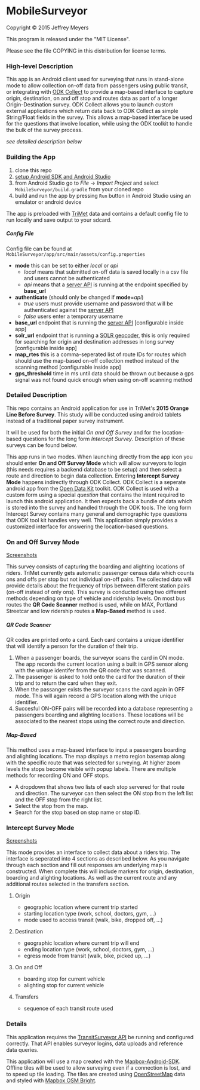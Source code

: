 MobileSurveyor
==============

Copyright © 2015 Jeffrey Meyers


This program is released under the "MIT License".


Please see the file COPYING in this distribution for
license terms.

### High-level Description

This app is an Android client used for surveying that runs in stand-alone mode to allow collection on-off data from passengers using public transit, or integrating with [ODK Collect](https://opendatakit.org/use/collect/) to provide a map-based interface to capture origin, destination, on and off stop and routes data as part of a longer Origin-Destination survey. ODK Collect allows you to launch custom external applications which return data back to ODK Collect as simple String/Float fields in the survey. This allows a map-based interface be used for the questions that involve location, while using the ODK toolkit to handle the bulk of the survey process.

*see detailed description below*

### Building the App

1. clone this repo
2. [setup Android SDK and Android Studio](https://developer.android.com/sdk/index.html)
3. from Android Studio go to *File* -> *Import Project* and select `MobileSurveyor/build.gradle` from your cloned repo
4. build and run the app by pressing `Run` button in Android Studio using an emulator or android device

The app is preloaded with [TriMet](www.trimet.org) data and contains a default config file to run locally and save output to your sdcard.

#####  Config File

Config file can be found at `MobileSurveyor/app/src/main/assets/config.properties`

+ **mode** this can be set to either *local* or *api*
    + *local* means that submitted on-off data is saved locally in a csv file and users cannot be authenticated
    + *api* means that a [server API](https://github.com/TransitSurveyor/API) is running at the endpoint specified by **base_url**
+ **authenticate** (should only be changed if **mode**=*api*)
    + *true* users must provide username and password that will be authenticated against the [server API](https://github.com/TransitSurveyor/API)
    + *false* users enter a temporary username
+ **base_url** endpoint that is running the [server API](https://github.com/TransitSurveyor/API) [configurable inside app]
+ **solr_url** endpoint that is running a [SOLR geocoder](https://github.com/OpenTransitTools/geocoder), this is only required for searching for origin and destination addresses in long survey [configurable inside app]
+ **map_rtes** this is a comma-seperated list of route IDs for routes which should use the map-based on-off collection method instead of the scanning method [configurable inside app]
+ **gps_threshold** time in ms until data should be thrown out because a gps signal was not found quick enough when using on-off scanning method

### Detailed Description

This repo contains an Android application for use in TriMet's **2015 Orange Line Before Survey**. This study will be conducted using android tablets instead of a traditional paper survey instrument.

It will be used for both the initial *On and Off Survey* and for the location-based questions for the long form *Intercept Survey*. Description of these surveys can be found below.

This app runs in two modes. When launching directly from the app icon you should enter **On and Off Survey Mode** which will allow surveyors to login (this needs requires a backend database to be setup) and then select a route and direction to begin data collection. Entering **Intercept Survey Mode** happens indirectly through ODK Collect. ODK Collect is a seperate android app from the [Open Data Kit](https://opendatakit.org/) toolkit. ODK Collect is used with a custom form using a special *question* that contains the intent required to launch this android application. It then expects back a bundle of data which is stored into the survey and handled through the ODK tools. The long form Intercept Survey contains many general and demographic type questions that ODK tool kit handles very well. This application simply provides a customized interface for answering the location-based questions.

### On and Off Survey Mode

[Screenshots](https://github.com/TransitSurveyor/MobileSurveyor/tree/master/screenshots/on_off)

This survey consists of capturing the boarding and alighting locations of riders. TriMet currently gets automatic passenger census data which counts ons and offs per stop but not individual on-off pairs. The collected data will provide details about the frequency of trips between different station pairs (on-off instead of only ons). This survey is conducted using two different methods depending on type of vehicle and ridership levels. On most bus routes the **QR Code Scanner** method is used, while on MAX, Portland Streetcar and low ridership routes a **Map-Based** method is used.

##### QR Code Scanner

QR codes are printed onto a card. Each card contains a unique identifier that will identify a person for the duration of their trip.

1. When a passenger boards, the surveyor scans the card in ON mode. The app records the current location using a built in GPS sensor along with the unique identifer from the QR code that was scanned.
2. The passenger is asked to hold onto the card for the duration of their trip and to return the card when they exit.
3. When the passanger exists the surveyor scans the card again in OFF mode. This will again record a GPS location along with the unique identifier.
4. Succesful ON-OFF pairs will be recorded into a database representing a passengers boarding and alighting locations. These locations will be associated to the nearest stops using the correct route and direction.

##### Map-Based

This method uses a map-based interface to input a passengers boarding and alighting locations. The map displays a metro region basemap along with the specific route that was selected for surveying. At higher zoom levels the stops become visible with popup labels. There are multiple methods for recording ON and OFF stops.

- A dropdown that shows two lists of each stop servered for that route and direction. The surveyor can then select the ON stop from the left list and the OFF stop from the right list.
- Select the stop from the map.
- Search for the stop based on stop name or stop ID.

### Intercept Survey Mode

[Screenshots](https://github.com/TransitSurveyor/MobileSurveyor/tree/master/screenshots/intercept)

This mode provides an interface to collect data about a riders trip. The interface is seperated into 4 sections as described below. As you navigate through each section and fill out responses am underlying map is constructed.
When complete this will include markers for origin, destination, boarding and alighting locations. As well as the current route and any additional routes selected in the transfers section.

1. Origin
    - geographic location where current trip started
    - starting location type (work, school, doctors, gym, ...)
    - mode used to access transit (walk, bike, dropped off, ...)

2. Destination
    - geographic location where current trip will end
    - ending location type (work, school, doctors, gym, ...)
    - egress mode from transit (walk, bike, picked up, ...)

3. On and Off
    - boarding stop for current vehicle
    - alighting stop for current vehicle

4. Transfers
    - sequence of each transit route used

### Details

This application requires the [TransitSurveyor API](https://github.com/TransitSurveyor/API) be running and configured correctly. That API enables surveyor logins, data uploads and reference data queries. 

This application will use a map created with the [Mapbox-Android-SDK](https://github.com/mapbox/mapbox-android-sdk). Offline tiles will be used to allow surveying even if a connection is lost, and to speed up tile loading. The tiles are created using [OpenStreetMap](http://www.openstreetmap.org/) data and styled with [Mapbox OSM Bright](https://github.com/mapbox/osm-bright).



